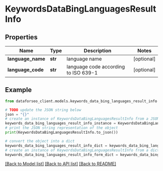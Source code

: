 # KeywordsDataBingLanguagesResultInfo


## Properties

Name | Type | Description | Notes
------------ | ------------- | ------------- | -------------
**language_name** | **str** | language name | [optional] 
**language_code** | **str** | language code according to ISO 639-1 | [optional] 

## Example

```python
from dataforseo_client.models.keywords_data_bing_languages_result_info import KeywordsDataBingLanguagesResultInfo

# TODO update the JSON string below
json = "{}"
# create an instance of KeywordsDataBingLanguagesResultInfo from a JSON string
keywords_data_bing_languages_result_info_instance = KeywordsDataBingLanguagesResultInfo.from_json(json)
# print the JSON string representation of the object
print(KeywordsDataBingLanguagesResultInfo.to_json())

# convert the object into a dict
keywords_data_bing_languages_result_info_dict = keywords_data_bing_languages_result_info_instance.to_dict()
# create an instance of KeywordsDataBingLanguagesResultInfo from a dict
keywords_data_bing_languages_result_info_form_dict = keywords_data_bing_languages_result_info.from_dict(keywords_data_bing_languages_result_info_dict)
```
[[Back to Model list]](../README.md#documentation-for-models) [[Back to API list]](../README.md#documentation-for-api-endpoints) [[Back to README]](../README.md)


